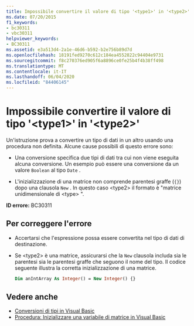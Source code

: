```yaml
---
title: Impossibile convertire il valore di tipo '<type1>' in '<type2>'
ms.date: 07/20/2015
f1_keywords:
- bc30311
- vbc30311
helpviewer_keywords:
- BC30311
ms.assetid: e3a513d4-2a1e-46d6-b592-b2e756b89d7d
ms.openlocfilehash: 18191fed9270c612c184ea4552822c94404e9731
ms.sourcegitcommit: f8c270376ed905f6a8896ce0fe25b4f4b38ff498
ms.translationtype: MT
ms.contentlocale: it-IT
ms.lasthandoff: 06/04/2020
ms.locfileid: "84406145"
---
```

# <a name="value-of-type-type1-cannot-be-converted-to-type2"></a>Impossibile convertire il valore di tipo '\<type1>' in '\<type2>'

Un'istruzione prova a convertire un tipo di dati in un altro usando una procedura non definita. Alcune cause possibili di questo errore sono:

- Una conversione specifica due tipi di dati tra cui non viene eseguita alcuna conversione. Un esempio può essere una conversione da un valore `Boolean` al tipo `Date` .

- L'inizializzazione di una matrice non comprende parentesi graffe (`{}`) dopo una clausola `New` . In questo caso \<type2> il formato è "matrice unidimensionale di \<type> ".

**ID errore:** BC30311

## <a name="to-correct-this-error"></a>Per correggere l'errore

- Accertarsi che l'espressione possa essere convertita nel tipo di dati di destinazione.

- Se \<type2> è una matrice, assicurarsi che la `New` clausola includa sia le parentesi sia le parentesi graffe che seguono il nome del tipo. Il codice seguente illustra la corretta inizializzazione di una matrice.

  ```vb
  Dim anIntArray As Integer() = New Integer() {}
  ```

## <a name="see-also"></a>Vedere anche

- [Conversioni di tipi in Visual Basic](../programming-guide/language-features/data-types/type-conversions.md)
- [Procedura: Inizializzare una variabile di matrice in Visual Basic](../programming-guide/language-features/arrays/how-to-initialize-an-array-variable.md)

